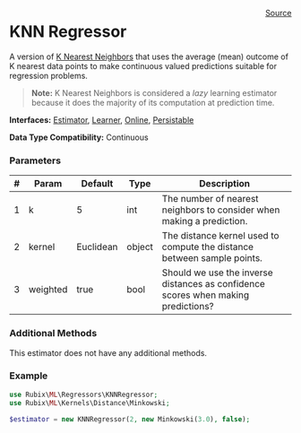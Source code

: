 <span style="float:right;"><a href="https://github.com/RubixML/RubixML/blob/master/src/Regressors/KNNRegressor.php">Source</a></span>

# KNN Regressor
A version of [K Nearest Neighbors](../classifiers/k-nearest-neighbors.md) that uses the average (mean) outcome of K nearest data points to make continuous valued predictions suitable for regression problems.

> **Note:** K Nearest Neighbors is considered a *lazy* learning estimator because it does the majority of its computation at prediction time.

**Interfaces:** [Estimator](../estimator.md), [Learner](../learner.md), [Online](../online.md), [Persistable](../persistable.md)

**Data Type Compatibility:** Continuous

### Parameters
| # | Param | Default | Type | Description |
|---|---|---|---|---|
| 1 | k | 5 | int | The number of nearest neighbors to consider when making a prediction. |
| 2 | kernel | Euclidean | object | The distance kernel used to compute the distance between sample points. |
| 3 | weighted | true | bool | Should we use the inverse distances as confidence scores when making predictions? |

### Additional Methods
This estimator does not have any additional methods.

### Example
```php
use Rubix\ML\Regressors\KNNRegressor;
use Rubix\ML\Kernels\Distance\Minkowski;

$estimator = new KNNRegressor(2, new Minkowski(3.0), false);
```